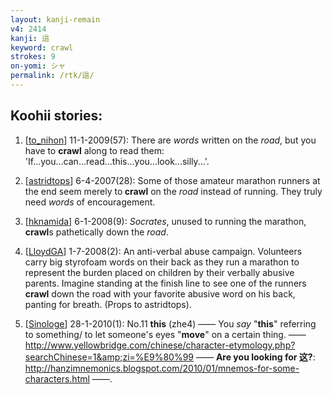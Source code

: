 ```yaml
---
layout: kanji-remain
v4: 2414
kanji: 這
keyword: crawl
strokes: 9
on-yomi: シャ
permalink: /rtk/這/
---
```


## Koohii stories: 

1) [<a href="http://kanji.koohii.com/profile/to_nihon">to_nihon</a>] 11-1-2009(57): There are <em>words</em> written on the <em>road</em>, but you have to <strong>crawl</strong> along to read them: &#039;If...you...can...read...this...you...look...silly...&#039;.

2) [<a href="http://kanji.koohii.com/profile/astridtops">astridtops</a>] 6-4-2007(28): Some of those amateur marathon runners at the end seem merely to<strong> crawl</strong> on the <em>road</em> instead of running. They truly need <em>words</em> of encouragement.

3) [<a href="http://kanji.koohii.com/profile/hknamida">hknamida</a>] 6-1-2008(9): <em>Socrates</em>, unused to running the marathon,<strong> crawl</strong>s pathetically down the <em>road</em>.

4) [<a href="http://kanji.koohii.com/profile/LloydGA">LloydGA</a>] 1-7-2008(2): An anti-verbal abuse campaign. Volunteers carry big styrofoam words on their back as they run a marathon to represent the burden placed on children by their verbally abusive parents. Imagine standing at the finish line to see one of the runners<strong> crawl</strong> down the road with your favorite abusive word on his back, panting for breath. (Props to astridtops).

5) [<a href="http://kanji.koohii.com/profile/Sinologe">Sinologe</a>] 28-1-2010(1): No.11 <strong>this</strong> (zhe4) —— You <em>say</em> &quot;<strong>this</strong>&quot; referring to something/ to let someone&#039;s eyes &quot;<strong>move</strong>&quot; on a certain thing. —— <a href="http://www.yellowbridge.com/chinese/character-etymology.php?searchChinese=1&amp;zi=%E9%80%99">http://www.yellowbridge.com/chinese/character-etymology.php?searchChinese=1&amp;zi=%E9%80%99</a> —— <strong>Are you looking for 这?</strong>: <a href="http://hanzimnemonics.blogspot.com/2010/01/mnemos-for-some-characters.html">http://hanzimnemonics.blogspot.com/2010/01/mnemos-for-some-characters.html</a> ——.

